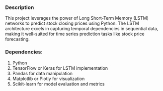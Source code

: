### Description
This project leverages the power of Long Short-Term Memory (LSTM) networks to predict stock closing prices using Python. The LSTM architecture excels in capturing temporal dependencies in sequential data, making it well-suited for time series prediction tasks like stock price forecasting.

### Dependencies:
1. Python
2. TensorFlow or Keras for LSTM implementation
3. Pandas for data manipulation
4. Matplotlib or Plotly for visualization
5. Scikit-learn for model evaluation and metrics
